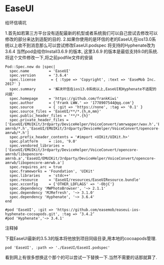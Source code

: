 # EaseUI
给环信填坑

1.首先如若第三方平台没有适配最新的机型或者系统我们可以自己尝试去修改可以修改的部分来达到适配的目的.
2.如果你使用的是环信的老的EaseUI,在ios13.0系统以上收不到消息那么可以尝试修改EaseUI.podspec
将支持的Hyphenate改为3.6.4 当然pod会给你Install3.6.9 的版本, 这里3.6.9 的版本是最低支持9.0的系统.
将这个文件修改一下,将之前podfile文件的安装
```
Pod::Spec.new do |spec|
  spec.name         = 'EaseUI'
  spec.version      = '3.6.4'
  spec.license       = { :type => 'Copyright', :text => 'EaseMob Inc. 2017' }
  spec.summary      = '解决环信在ios13.0系统以上,EaseUI和Hyphenate不适配的问题'
  spec.homepage     = 'https://github.com/frankKiwi'
  spec.author       = {'Frank LWW.' => '1778907544@qq.com'}
  spec.source       = { :git => 'https://none', :tag => '0.1' }
  spec.source_files = 'EaseUI/**/*.{h,m,mm}'
  spec.public_header_files = '**/*.{h}'
  spec.private_header_files = ['EaseUI/EMUIKit/3rdparty/DeviceHelper/VoiceConvert/amrwapper/wav.h','EaseUI/EMUIKit/3rdparty/DeviceHelper/VoiceConvert/amrwapper/amrFileCodec.h','EaseUI/EMUIKit/3rdparty/DeviceHelper/VoiceConvert/opencore-amrnb/*.h','EaseUI/EMUIKit/3rdparty/DeviceHelper/VoiceConvert/opencore-amrwb/*.h']
  spec.prefix_header_contents = '#import <UIKit/UIKit.h>'
  spec.platform     = :ios, '9.0'
  spec.vendored_libraries = ['EaseUI/EMUIKit/3rdparty/DeviceHelper/VoiceConvert/opencore-amrnb/libopencore-amrnb.a','EaseUI/EMUIKit/3rdparty/DeviceHelper/VoiceConvert/opencore-amrwb/libopencore-amrwb.a']
  spec.requires_arc = true
  spec.frameworks = 'Foundation', 'UIKit'
  spec.libraries    = 'stdc++'
  spec.resource     = 'EaseUI/resources/EaseUIResource.bundle'
  spec.xcconfig     = {'OTHER_LDFLAGS' => '-ObjC'}
  spec.dependency 'MWPhotoBrowser', '~> 2.1.1'    
  spec.dependency 'MJRefresh', '~> 3.1.0'
  spec.dependency 'Hyphenate', '~> 3.6.4'
end

```

```
#pod 'EaseUI', :git => 'https://github.com/easemob/easeui-ios-hyphenate-cocoapods.git', :tag => ‘3.4.2’
#pod 'Hyphenate','~> 3.4.1'

```
注释掉

下载EaseUI最新的3.5.3的版本将他放到项目同级目录,用本地的cocoapods管理.
```
pod 'EaseUI', :path => './EaseUI/EaseUI.podspec'
```

看到网上有很多想换这个那个的可以尝试一下替换一下.当然不需要的话那就算了.


